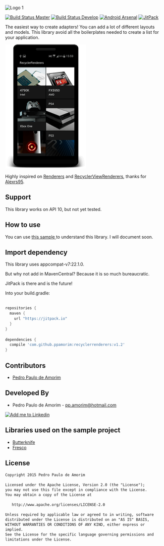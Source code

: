 ![Logo 1][1]

[![Build Status Master](https://travis-ci.org/ppamorim/RecyclerRenderers.svg?branch=master)](https://travis-ci.org/ppamorim/RecyclerRenderers)
[![Build Status Develop](https://travis-ci.org/ppamorim/RecyclerRenderers.svg?branch=develop)](https://travis-ci.org/ppamorim/RecyclerRenderers)
[![Android Arsenal](https://img.shields.io/badge/Android%20Arsenal-RecyclerRenderers-brightgreen.svg?style=flat)](http://android-arsenal.com/details/1/1727)
[![JitPack](https://img.shields.io/github/release/ppamorim/recyclerrenderers.svg?label=JitPack%20Maven)](https://jitpack.io/#ppamorim/recyclerrenderers/v1.2)

The easiest way to create adapters! You can add a lot of different layouts and models. This library avoid all the boilerplates needed to create a list for your application.

![Screen][14]

Highly inspired on [Renderers][10] and [RecyclerViewRenderers][11], thanks for [Alexrs95][12].

Support
-------

This library works on API 10, but not yet tested.

How to use
----------

You can use [this sample ][2] to understand this library. I will document soon.

Import dependency
--------------------------------

This library uses appcompat-v7:22.1.0.

But why not add in MavenCentral?
Because it is so much bureaucratic.

JitPack is there and is the future!

Into your build.gradle:

```groovy

repositories {
  maven {
    url "https://jitpack.io"
  }
}

dependencies {
  compile 'com.github.ppamorim:recyclerrenderers:v1.2'
}
```

Contributors
------------

* [Pedro Paulo de Amorim][3]

Developed By
------------

* Pedro Paulo de Amorim - <pp.amorim@hotmail.com>

<a href="https://www.linkedin.com/profile/view?id=185411359">
  <img alt="Add me to Linkedin" src="http://imageshack.us/a/img41/7877/smallld.png" />
</a>

Libraries used on the sample project
------------------------------------

* [Butterknife][5]
* [Fresco][13]

License
-------

    Copyright 2015 Pedro Paulo de Amorim

    Licensed under the Apache License, Version 2.0 (the "License");
    you may not use this file except in compliance with the License.
    You may obtain a copy of the License at

       http://www.apache.org/licenses/LICENSE-2.0

    Unless required by applicable law or agreed to in writing, software
    distributed under the License is distributed on an "AS IS" BASIS,
    WITHOUT WARRANTIES OR CONDITIONS OF ANY KIND, either express or implied.
    See the License for the specific language governing permissions and
    limitations under the License.

[1]: ./art/logo.png
[2]: https://github.com/ppamorim/RecyclerRenderers/tree/master/app/src/main/java/com/github/ppamorim/sample/ui/renderers
[3]: https://github.com/ppamorim/
[5]: https://github.com/JakeWharton/butterknife
[10]: https://github.com/pedrovgs/Renderers
[11]: https://github.com/Alexrs95/RecyclerViewRenderers
[12]: https://github.com/Alexrs95
[13]: https://github.com/facebook/fresco
[14]: ./art/screen.png
